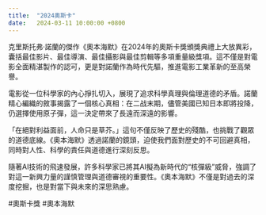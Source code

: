 ```yaml
---
title:  "2024奧斯卡"
date:   2024-03-11 10:00:00 +0800
---
```


克里斯托弗·諾蘭的傑作《奧本海默》在2024年的奧斯卡獎頒獎典禮上大放異彩，囊括最佳影片、最佳導演、最佳攝影與最佳剪輯等多項重量級獎項。這不僅是對電影全面精湛製作的認可，更是對諾蘭作為時代先驅，推進電影工業革新的至高榮譽。

電影從一位科學家的內心掙扎切入，展現了追求科學真理與倫理道德的矛盾。諾蘭精心編織的敘事揭露了一個核心真相：在二战末期，儘管美國已知日本即將投降，仍選擇使用原子彈，這一決定帶來了長遠而深遠的影響。

「在絕對利益面前，人命只是草芥。」這句不僅反映了歷史的殘酷，也挑戰了觀眾的道德底線。《奧本海默》透過諾蘭的鏡頭，迫使我們面對歷史的不可回避真相，同時對人性、科學的責任與道德進行深刻反思。

隨著AI技術的飛速發展，許多科學家已將其AI擬為新時代的“核彈級”威脅，強調了對這一新興力量的謹慎管理與道德審視的重要性。《奧本海默》不僅是對過去的深度挖掘，也是對當下與未來的深思熟慮。

#奧斯卡獎 #奧本海默